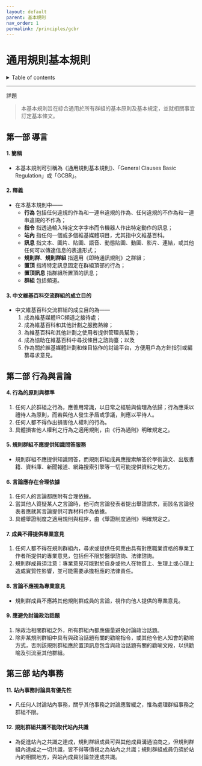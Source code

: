 ```yaml
---
layout: default
parent: 基本規則
nav_order: 1
permalink: /principles/gcbr
---
```


# 通用規則基本規則

<details close markdown="block">
  <summary>
    Table of contents
  </summary>
  {: .text-delta }
- TOC
{:toc}
</details>

---

詳題
> 本基本規則旨在綜合通用於所有群組的基本原則及基本規定，並就相關事宜訂定基本條文。

## 第一部 導言

#### 1. 簡稱

- 本基本規則可引稱為《通用規則基本規則》、「General Clauses Basic Regulation」或「GCBR」。

#### 2. 釋義

- 在本基本規則中——
  - **行為** 包括任何違規的作為和一連串違規的作為、任何違規的不作為和一連串違規的不作為；
  - **指令** 指透過輸入特定文字字串而令機器人作出特定動作的訊息；
  - **站內** 指任何一個或多個維基媒體項目，尤其指中文維基百科。
  - **訊息** 指文本、圖片、貼圖、語音、動態貼圖、動圖、影片、連結，或其他任何可以傳達信息的表達形式；
  - **規則群**、**規則群組** 指適用《即時通訊規則》之群組；
  - **置頂** 指將特定訊息固定在群組頂部的行為；
  - **置頂訊息** 指群組所置頂的訊息；
  - **群組** 包括頻道。

#### 3. 中文維基百科交流群組的成立目的

- 中文維基百科交流群組的成立目的為——
  1. 成為維基媒體IRC頻道之接待處；
  2. 成為維基百科和其他計劃之服務熱線；
  3. 為維基百科和其他計劃之使用者提供管理員幫助；
  4. 成為協助在維基百科中尋找條目之諮詢臺；以及
  5. 作為關於維基媒體計劃和條目協作的討論平台，方便用戶為方針指引或編纂尋求意見。

## 第二部 行為與言論

#### 4. 行為的原則與標準

1. 任何人於群組之行為，應善用常識，以日常之經驗與倫理為依歸；行為應秉以禮待人為原則，而若與他人發生矛盾或爭議，則應以平待人。
2. 任何人都不得作出損害他人權利的行為。
3. 具體損害他人權利之行為之適用規則，由《行為通則》明確規定之。

#### 5. 規則群組不應提供知識問答服務

- 規則群組不應提供知識問答，而規則群組成員應搜索解答於學術論文、出版書籍、資料庫、新聞報道、網路搜索引擎等一切可能提供資料之地方。

#### 6. 言論應存在合理依據

1. 任何人的言論都應附有合理依據。
2. 當其他人質疑某人之言論時，他可向言論發表者提出舉證請求，而該名言論發表者應就其言論提供可靠材料作為依據。
3. 具體舉證制度之適用規則與程序，由《舉證制度通則》明確規定之。

#### 7. 成員不得提供專業意見

1. 任何人都不得在規則群組內，尋求或提供任何應由具有對應職業資格的專業工作者所提供的專業意見，包括但不限於醫學諮詢、法律諮詢。
2. 規則群成員須注意：專業意見可能對於自身或他人在物質上、生理上或心理上造成實質性影響，並可能需要承擔相應的法律責任。

#### 8. 言論不應視為專業意見

- 規則群成員不應將其他規則群成員的言論，視作向他人提供的專業意見。

#### 9. 應避免討論政治話題

1. 除政治相關群組之外，所有群組內都應儘量避免討論政治話題。
2. 除非某規則群組中具有與政治話題有關的勸喻指令，或其他令他人知會的勸喻方式，否則該規則群組應於置頂訊息包含與政治話題有關的勸喻文段，以供勸喻及引流至其他群組。

## 第三部 站內事務

#### 11. 站內事務討論具有優先性

- 凡任何人討論站內事務，關乎其他事務之討論應暫緩之，惟為處理群組事務之群組不限。

#### 12. 規則群組共識不能取代站內共識

- 為促進站內之共識之達成，規則群組成員可與其他成員溝通協商之，但規則群組內達成之一切共識，皆不得等價視之為站內之共識；規則群組成員仍須於站內的相關地方，與站內成員討論並達成共識。
